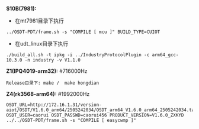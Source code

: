 **S10B(7981):** 
- 在mt7981目录下执行
```
../OSDT-PDT/frame.sh -s "COMPILE [ mcu ]" BUILD_TYPE=CUIOT
```
- 在udt_linux目录下执行
```
./build_all.sh -t ipkg -i ../IndustryProtocolPlugin -c arm64_gcc-10.3.0 -n industry -v V1.1.0
```

**Z1(IPQ4019-arm32):** #716000Hz
```
Release目录下: make /  make hongdian
```

**Z4(rk3568-arm64):** #1992000Hz
```
OSDT_URL=http://172.16.1.31/version-aiot/OSDT/V1.6.0_arm64/2505242034/OSDT_arm64_V1.6.0_arm64_2505242034.tar.gz OSDT_USER=caorui OSDT_PASSWD=caorui456 PRODUCT_VERSION=V1.6.0_ZXKYD ../../OSDT-PDT/frame.sh -s "COMPILE [ easycwmp ]"
```